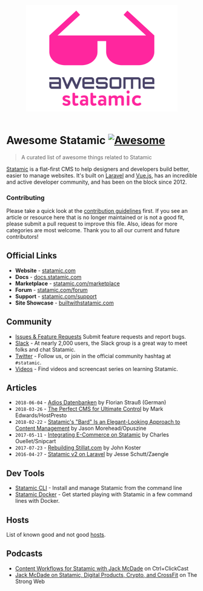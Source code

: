 <div align="center">
  <img width="400" src="statamic-awesome.svg" alt="Awesome Statamic">
  <br><br>
</div>

# Awesome Statamic [![Awesome](https://cdn.rawgit.com/sindresorhus/awesome/d7305f38d29fed78fa85652e3a63e154dd8e8829/media/badge.svg)](https://github.com/sindresorhus/awesome)

> A curated list of awesome things related to Statamic

[Statamic](https://statamic.com) is a flat-first CMS to help designers and developers build better, easier to manage websites. It's built on [Laravel](https://laravel.com) and [Vue.js](https://vuejs.org/), has an incredible and active developer community, and has been on the block since 2012.

### Contributing

Please take a quick look at the [contribution guidelines](CONTRIBUTING.md) first. If you see an article or resource here that is no longer maintained or is not a good fit, please submit a pull request to improve this file. Also, ideas for more categories are most welcome. Thank you to all our current and future contributors!

## Official Links

- **Website** - [statamic.com](https://statamic.com)
- **Docs** - [docs.statamic.com](https://docs.statamic.com)
- **Marketplace** - [statamic.com/marketplace](https://statamic.com/marketplace)
- **Forum** - [statamic.com/forum](https://statamic.com/forum)
- **Support** - [statamic.com/support](https://statamic.com/support)
- **Site Showcase** - [builtwithstatamic.com](https://builtwithstatamic.com)

## Community

- [Issues & Feature Requests](https://github.com/statamic/v2-hub) Submit feature requests and report bugs.
- [Slack](http://slack.statamic.com) - At nearly 2,000 users, the Slack group is a great way to meet folks and chat Statamic.
- [Twitter](https://twitter.com/statamic) - Follow us, or join in the official community hashtag at `#statamic`.
- [Videos](https://youtube.com/statamic) - Find videos and screencast series on learning Statamic.

## Articles

- `2018-06-04` - [Adios Datenbanken](https://medium.com/@hackfrag/statamic-als-content-management-system-adios-datenbanken-f918f1486da0) by Florian Strauß (German)
- `2018-03-26` - [The Perfect CMS for Ultimate Control](https://hostpresto.com/blog/statamic-the-perfect-cms-for-ultimate-control/) by Mark Edwards/HostPresto
- `2018-02-22` - [Statamic's "Bard" Is an Elegant-Looking Approach to Content Management](https://opuszine.us/posts/statamic-bard-elegant-looking-approach-content-management) by Jason Morehead/Opuszine
- `2017-05-11` - [Integrating E-Commerce on Statamic](https://snipcart.com/blog/integrating-e-commerce-on-statamic-flat-file-cms) by Charles Ouellet/Snipcart
- `2017-07-23` - [Rebuilding Stillat.com](https://stillat.com/blog/2017/07/23/rebuilding-stillat) by John Koster
- `2016-04-27` - [Statamic v2 on Laravel](https://zaengle.com/blog/statamic-v2-on-laravel) by Jesse Schutt/Zaengle

## Dev Tools

- [Statamic CLI](https://github.com/statamic/cli) - Install and manage Statamic from the command line
- [Statamic Docker](https://github.com/danielgormly/statamic-nginx-docker) - Get started playing with Statamic in a few command lines with Docker.

## Hosts

List of known good and not good [hosts](https://github.com/statamic/hosts).

## Podcasts

- [Content Workflows for Statamic with Jack McDade](https://ctrlclickcast.com/episodes/content-workflows-for-statamic) on Ctrl+ClickCast
- [Jack McDade on Statamic, Digital Products, Crypto, and CrossFit](http://thestrongweb.com/jack-mcdade) on The Strong Web
